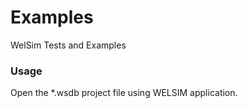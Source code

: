 # Examples
WelSim Tests and Examples

### Usage
Open the *.wsdb project file using WELSIM application.
